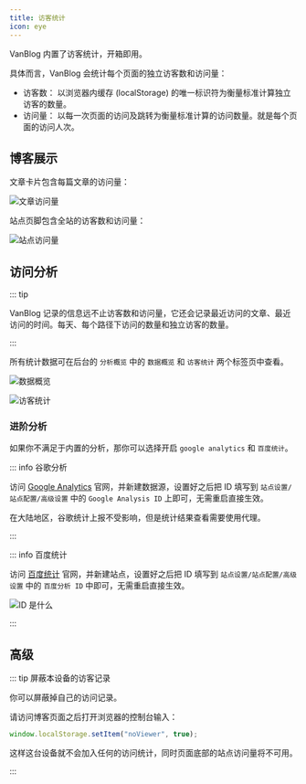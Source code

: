 ```yaml
---
title: 访客统计
icon: eye
---
```


VanBlog 内置了访客统计，开箱即用。

具体而言，VanBlog 会统计每个页面的独立访客数和访问量：

- 访客数： 以浏览器内缓存 (localStorage) 的唯一标识符为衡量标准计算独立访客的数量。
- 访问量： 以每一次页面的访问及跳转为衡量标准计算的访问数量。就是每个页面的访问人次。

<!-- more -->

## 博客展示

文章卡片包含每篇文章的访问量：

![文章访问量](https://pic.mereith.com/img/3c2539ad7586a5a73a68e8cfb58e0957.clipboard-2022-08-16.png)

站点页脚包含全站的访客数和访问量：

![站点访问量](https://pic.mereith.com/img/35aa485d737c99ef73505a8ec3a5e2f9.clipboard-2022-08-16.png)

## 访问分析

::: tip

VanBlog 记录的信息远不止访客数和访问量，它还会记录最近访问的文章、最近访问的时间。每天、每个路径下访问的数量和独立访客的数量。

:::

所有统计数据可在后台的 `分析概览` 中的 `数据概览` 和 `访客统计` 两个标签页中查看。

![数据概览](https://pic.mereith.com/img/3614afa8057c2fb0c078c62cad4e89b1.clipboard-2022-09-23.png)

![访客统计](https://pic.mereith.com/img/067952d6fa53f62b10174690ed3b269a.clipboard-2022-08-16.png)

### 进阶分析

如果你不满足于内置的分析，那你可以选择开启 `google analytics` 和 `百度统计`。

::: info 谷歌分析

访问 [Google Analytics](https://analytics.google.com/analytics/web) 官网，并新建数据源，设置好之后把 ID 填写到 `站点设置/站点配置/高级设置` 中的 `Google Analysis ID` 上即可，无需重启直接生效。

在大陆地区，谷歌统计上报不受影响，但是统计结果查看需要使用代理。

:::

::: info 百度统计

访问 [百度统计](https://tongji.baidu.com/web5/welcome/login) 官网，并新建站点，设置好之后把 ID 填写到 `站点设置/站点配置/高级设置` 中的 `百度分析 ID` 中即可，无需重启直接生效。

![ID 是什么](https://pic.mereith.com/img/add80e699b1de58fa55dc8f435077dc4.clipboard-2022-08-16.png)

:::

## 高级

::: tip 屏蔽本设备的访客记录

你可以屏蔽掉自己的访问记录。

请访问博客页面之后打开浏览器的控制台输入：

```js
window.localStorage.setItem("noViewer", true);
```

这样这台设备就不会加入任何的访问统计，同时页面底部的站点访问量将不可用。

:::

